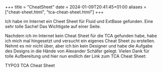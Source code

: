 +++
title = "CheatSheet"
date = 2024-01-09T20:41:45+01:00
aliases = ["cheat-sheet.html", "tca-cheat-sheet.html"]
+++

Ich habe im Internet ein Cheet Sheet für Fluid und ExtBase gefunden. Eine sehr tolle Sache! Das Wichtigste auf einer Seite.

Nachdem ich im Internet kein Cheat Sheet für die TCA gefunden habe, habe ich mich mal hingesetzt und versucht ein eigenes Cheat Sheet zu erstellen. Nehmt es mir nicht über, aber ich bin kein Designer und habe die Aufgabe des Designs in die Hände von Alexander Schäfer gelegt. Vielen Dank für tolle Aufbereitung und hier nun endlich der Link zum TCA Cheat Sheet:

TYPO3 TCA Cheat Sheet
